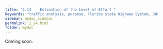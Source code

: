 ```yaml
---
title: "2.14	Estimation of the Level of Effort "
keywords: "traffic analysis, purpose, Florida State Highway System, SHS"
sidebar: mydoc_sidebar
permalink: 2_14.html
folder: mydoc
---
```


<p>
  Coming soon.
</p>